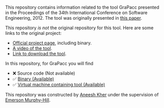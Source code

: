 This repository contains information related to the tool GraPacc presented in the Proceedings of the 34th International Conference on Software Engineering, 2012. The tool was originally presented in [this paper](http://dl.acm.org/citation.cfm?id=2337431#).

This repository _is not_ the original repository for this tool. Here are some links to the original project:  
* [Official project page](http://home.engineering.iastate.edu/~anhnt/Research/GraPacc/), including binary.
* [A video of the tool](http://home.engineering.iastate.edu/~anhnt/Research/GraPacc/?page=video).
* [Link to download the tool](http://home.engineering.iastate.edu/~anhnt/Research/GraPacc/Files/GraPaccPlugin_Update.zip).

In this repository, for GraPacc you will find
* :x: Source code (Not available)
* :white_check_mark: [Binary (Available)](https://github.com/SoftwareEngineeringToolDemos/ICSE-2012-GraPacc/blob/master/GraPaccPlugin_Update.zip)  
* :white_check_mark: [Virtual machine containing tool (Available)](https://drive.google.com/a/ncsu.edu/folderview?id=0B3GbPov8x279UFNIOFJGN1hlUEk&usp=sharing&tid=0B3GbPov8x279fnd4QldPZ0V2NzJmaUl1ZmdMWktpcl9UZWM1a0Z4anoxR0xqM1lmNmF1ZzQ)

This repository was constructed by [Aneesh Kher](https://github.com/aneeshkher) under the supervision of [Emerson Murphy-Hill](https://github.com/CaptainEmerson).
